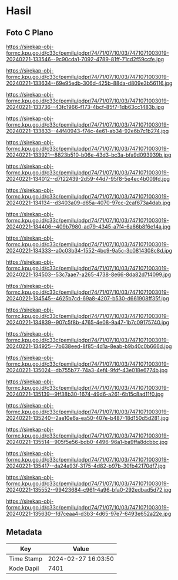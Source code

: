 # Hasil

## Foto C Plano

https://sirekap-obj-formc.kpu.go.id/c33c/pemilu/pdpr/74/71/07/10/03/7471071003019-20240221-133546--9c90cda1-7092-4789-81ff-71cd2f59ccfe.jpg

https://sirekap-obj-formc.kpu.go.id/c33c/pemilu/pdpr/74/71/07/10/03/7471071003019-20240221-133634--69e95edb-306d-425b-88da-d809e3b56116.jpg

https://sirekap-obj-formc.kpu.go.id/c33c/pemilu/pdpr/74/71/07/10/03/7471071003019-20240221-133736--43fc1966-f173-4bcf-85f7-1db63cc1483b.jpg

https://sirekap-obj-formc.kpu.go.id/c33c/pemilu/pdpr/74/71/07/10/03/7471071003019-20240221-133833--44f40943-f74c-4e61-ab34-92e6b7c1b274.jpg

https://sirekap-obj-formc.kpu.go.id/c33c/pemilu/pdpr/74/71/07/10/03/7471071003019-20240221-133921--8823b510-b06e-43d3-bc3a-bfa9d093939b.jpg

https://sirekap-obj-formc.kpu.go.id/c33c/pemilu/pdpr/74/71/07/10/03/7471071003019-20240221-134012--d7f22439-2d59-44d7-95f8-5e4ec4b009fd.jpg

https://sirekap-obj-formc.kpu.go.id/c33c/pemilu/pdpr/74/71/07/10/03/7471071003019-20240221-134134--d3403a09-d65a-4070-97cc-2caf673a4dab.jpg

https://sirekap-obj-formc.kpu.go.id/c33c/pemilu/pdpr/74/71/07/10/03/7471071003019-20240221-134406--409b7980-ad79-4345-a7f4-6a66b8f6e14a.jpg

https://sirekap-obj-formc.kpu.go.id/c33c/pemilu/pdpr/74/71/07/10/03/7471071003019-20240221-134333--a0c03b34-1552-4bc9-9a5c-3c0814308c8d.jpg

https://sirekap-obj-formc.kpu.go.id/c33c/pemilu/pdpr/74/71/07/10/03/7471071003019-20240221-134503--53c7aae7-a265-4738-8e66-8da82d7f4099.jpg

https://sirekap-obj-formc.kpu.go.id/c33c/pemilu/pdpr/74/71/07/10/03/7471071003019-20240221-134545--4625b7cd-69a8-4207-b530-d661908ff35f.jpg

https://sirekap-obj-formc.kpu.go.id/c33c/pemilu/pdpr/74/71/07/10/03/7471071003019-20240221-134839--907c5f8b-4765-4e08-9a47-1b7c09175740.jpg

https://sirekap-obj-formc.kpu.go.id/c33c/pemilu/pdpr/74/71/07/10/03/7471071003019-20240221-134925--7b638eed-8f85-4d1a-8eab-b9b40c0b666d.jpg

https://sirekap-obj-formc.kpu.go.id/c33c/pemilu/pdpr/74/71/07/10/03/7471071003019-20240221-135024--db755b77-74a3-4ef4-9fdf-43e018e6774b.jpg

https://sirekap-obj-formc.kpu.go.id/c33c/pemilu/pdpr/74/71/07/10/03/7471071003019-20240221-135139--9ff38b30-1674-49d6-a261-6b15c8ad11f0.jpg

https://sirekap-obj-formc.kpu.go.id/c33c/pemilu/pdpr/74/71/07/10/03/7471071003019-20240221-135240--2ae10e6a-ea50-407e-b487-18d150d5d281.jpg

https://sirekap-obj-formc.kpu.go.id/c33c/pemilu/pdpr/74/71/07/10/03/7471071003019-20240221-135514--905f5e56-bdb0-4496-96a1-ba9ffa8dcbbc.jpg

https://sirekap-obj-formc.kpu.go.id/c33c/pemilu/pdpr/74/71/07/10/03/7471071003019-20240221-135417--da24a93f-3175-4d82-b97b-30fb42170df7.jpg

https://sirekap-obj-formc.kpu.go.id/c33c/pemilu/pdpr/74/71/07/10/03/7471071003019-20240221-135552--99423684-c961-4a96-bfa0-292edbad5d72.jpg

https://sirekap-obj-formc.kpu.go.id/c33c/pemilu/pdpr/74/71/07/10/03/7471071003019-20240221-135630--fd7ceaa4-d3b3-4d65-97e7-6493e652a22e.jpg


## Metadata

| Key        | Value               |
| ---------- | ------------------- |
| Time Stamp | 2024-02-27 16:03:50 |
| Kode Dapil | 7401                |



